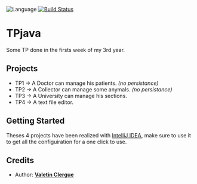 ![Language](https://img.shields.io/github/languages/top/HandyS11/TPJava)
[![Build Status](https://codefirst.iut.uca.fr/api/badges/valentin.clergue/TPremiseAniveau/status.svg)](https://codefirst.iut.uca.fr/valentin.clergue/TPremiseAniveau)

# TPjava

Some TP done in the firsts week of my 3rd year.


## Projects

* TP1 -> A Doctor can manage his patients. *(no persistance)*
* TP2 -> A Collector can manage some anymals. *(no persistance)*
* TP3 -> A University can manage his sections.
* TP4 -> A text file editor.

## Getting Started

Theses 4 projects have been realized with [IntelliJ IDEA](https://www.jetbrains.com/idea/), make sure to use it to get all the configuiration for a one click to use.


## Credits

* Author: [**Valetin Clergue**](https://github.com/HandyS11)
